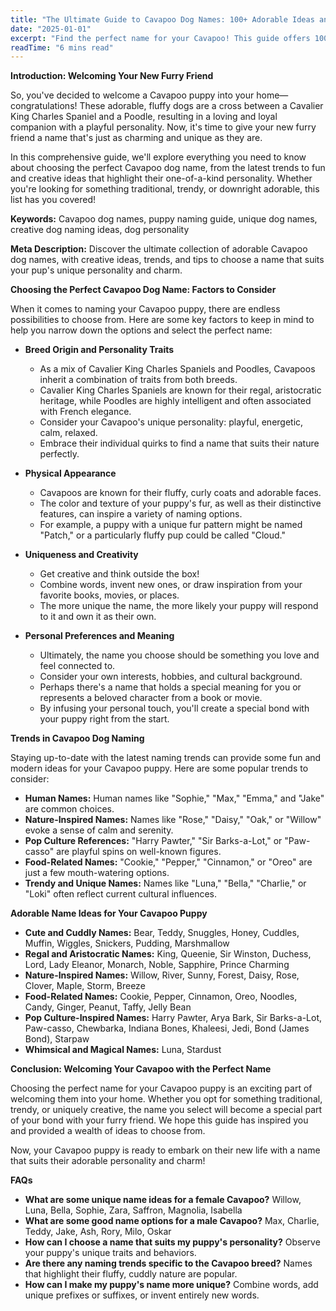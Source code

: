 ```yaml
---
title: "The Ultimate Guide to Cavapoo Dog Names: 100+ Adorable Ideas and Tips"
date: "2025-01-01"
excerpt: "Find the perfect name for your Cavapoo! This guide offers 100+ adorable name ideas, tips for choosing, and inspiration to help you find the ideal match for your furry friend."
readTime: "6 mins read"
---
```

**Introduction: Welcoming Your New Furry Friend**

So, you've decided to welcome a Cavapoo puppy into your home—congratulations! These adorable, fluffy dogs are a cross between a Cavalier King Charles Spaniel and a Poodle, resulting in a loving and loyal companion with a playful personality. Now, it's time to give your new furry friend a name that's just as charming and unique as they are.

In this comprehensive guide, we'll explore everything you need to know about choosing the perfect Cavapoo dog name, from the latest trends to fun and creative ideas that highlight their one-of-a-kind personality. Whether you're looking for something traditional, trendy, or downright adorable, this list has you covered!

**Keywords:** Cavapoo dog names, puppy naming guide, unique dog names, creative dog naming ideas, dog personality

**Meta Description:** Discover the ultimate collection of adorable Cavapoo dog names, with creative ideas, trends, and tips to choose a name that suits your pup's unique personality and charm.

**Choosing the Perfect Cavapoo Dog Name: Factors to Consider**

When it comes to naming your Cavapoo puppy, there are endless possibilities to choose from. Here are some key factors to keep in mind to help you narrow down the options and select the perfect name:

* **Breed Origin and Personality Traits** 
    * As a mix of Cavalier King Charles Spaniels and Poodles, Cavapoos inherit a combination of traits from both breeds. 
    * Cavalier King Charles Spaniels are known for their regal, aristocratic heritage, while Poodles are highly intelligent and often associated with French elegance.
    * Consider your Cavapoo's unique personality: playful, energetic, calm, relaxed. 
    * Embrace their individual quirks to find a name that suits their nature perfectly.

* **Physical Appearance**
    * Cavapoos are known for their fluffy, curly coats and adorable faces. 
    * The color and texture of your puppy's fur, as well as their distinctive features, can inspire a variety of naming options. 
    * For example, a puppy with a unique fur pattern might be named "Patch," or a particularly fluffy pup could be called "Cloud."

* **Uniqueness and Creativity**
    * Get creative and think outside the box! 
    * Combine words, invent new ones, or draw inspiration from your favorite books, movies, or places. 
    * The more unique the name, the more likely your puppy will respond to it and own it as their own.

* **Personal Preferences and Meaning**
    * Ultimately, the name you choose should be something you love and feel connected to. 
    * Consider your own interests, hobbies, and cultural background. 
    * Perhaps there's a name that holds a special meaning for you or represents a beloved character from a book or movie. 
    * By infusing your personal touch, you'll create a special bond with your puppy right from the start.

**Trends in Cavapoo Dog Naming**

Staying up-to-date with the latest naming trends can provide some fun and modern ideas for your Cavapoo puppy. Here are some popular trends to consider:

* **Human Names:** Human names like "Sophie," "Max," "Emma," and "Jake" are common choices.
* **Nature-Inspired Names:** Names like "Rose," "Daisy," "Oak," or "Willow" evoke a sense of calm and serenity. 
* **Pop Culture References:** "Harry Pawter," "Sir Barks-a-Lot," or "Paw-casso" are playful spins on well-known figures.
* **Food-Related Names:** "Cookie," "Pepper," "Cinnamon," or "Oreo" are just a few mouth-watering options.
* **Trendy and Unique Names:** Names like "Luna," "Bella," "Charlie," or "Loki" often reflect current cultural influences.

**Adorable Name Ideas for Your Cavapoo Puppy**

* **Cute and Cuddly Names:** Bear, Teddy, Snuggles, Honey, Cuddles, Muffin, Wiggles, Snickers, Pudding, Marshmallow
* **Regal and Aristocratic Names:** King, Queenie, Sir Winston, Duchess, Lord, Lady Eleanor, Monarch, Noble, Sapphire, Prince Charming
* **Nature-Inspired Names:** Willow, River, Sunny, Forest, Daisy, Rose, Clover, Maple, Storm, Breeze
* **Food-Related Names:** Cookie, Pepper, Cinnamon, Oreo, Noodles, Candy, Ginger, Peanut, Taffy, Jelly Bean
* **Pop Culture-Inspired Names:** Harry Pawter, Arya Bark, Sir Barks-a-Lot, Paw-casso, Chewbarka, Indiana Bones, Khaleesi, Jedi, Bond (James Bond), Starpaw
* **Whimsical and Magical Names:** Luna, Stardust 

**Conclusion: Welcoming Your Cavapoo with the Perfect Name**

Choosing the perfect name for your Cavapoo puppy is an exciting part of welcoming them into your home. Whether you opt for something traditional, trendy, or uniquely creative, the name you select will become a special part of your bond with your furry friend. We hope this guide has inspired you and provided a wealth of ideas to choose from.

Now, your Cavapoo puppy is ready to embark on their new life with a name that suits their adorable personality and charm!

**FAQs**

* **What are some unique name ideas for a female Cavapoo?** Willow, Luna, Bella, Sophie, Zara, Saffron, Magnolia, Isabella
* **What are some good name options for a male Cavapoo?** Max, Charlie, Teddy, Jake, Ash, Rory, Milo, Oskar
* **How can I choose a name that suits my puppy's personality?** Observe your puppy's unique traits and behaviors.
* **Are there any naming trends specific to the Cavapoo breed?** Names that highlight their fluffy, cuddly nature are popular.
* **How can I make my puppy's name more unique?** Combine words, add unique prefixes or suffixes, or invent entirely new words.